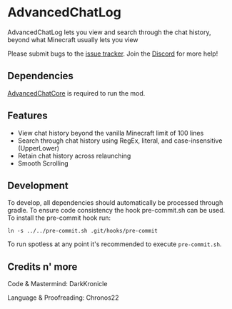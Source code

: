# AdvancedChatLog

AdvancedChatLog lets you view and search through the chat history, beyond what Minecraft usually lets you view

Please submit bugs to the [issue tracker](https://github.com/DarkKronicle/AdvancedChatLog/issues). Join the [Discord](https://discord.gg/WnaE3uZxDA) for more help!

## Dependencies

[AdvancedChatCore](https://github.com/DarkKronicle/AdvancedChatCore) is required to run the mod.

## Features

- View chat history beyond the vanilla Minecraft limit of 100 lines
- Search through chat history using RegEx, literal, and case-insensitive (UpperLower)
- Retain chat history across relaunching
- Smooth Scrolling

## Development

To develop, all dependencies should automatically be processed through gradle. To ensure code consistency the hook pre-commit.sh can be used. To install the pre-commit hook run:

`ln -s ../../pre-commit.sh .git/hooks/pre-commit`

To run spotless at any point it's recommended to execute `pre-commit.sh`.

## Credits n' more

Code & Mastermind: DarkKronicle

Language & Proofreading: Chronos22
